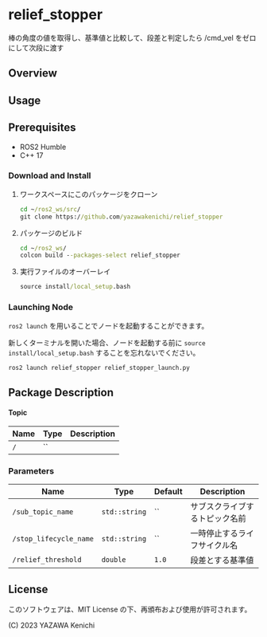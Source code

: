 # relief_stopper

<!--正規化された棒の角度の値を取得して、基準値と比較して特定のライフサイクルを一時停止-->
棒の角度の値を取得し、基準値と比較して、段差と判定したら /cmd_vel をゼロにして次段に渡す

## Overview

## Usage
## Prerequisites
- ROS2 Humble
- C++ 17

### Download and Install
1. ワークスペースにこのパッケージをクローン
    ``` cmd
    cd ~/ros2_ws/src/
    git clone https://github.com/yazawakenichi/relief_stopper
    ```
2. パッケージのビルド
    ``` cmd
    cd ~/ros2_ws/
    colcon build --packages-select relief_stopper
    ```
3. 実行ファイルのオーバーレイ
    ``` cmd
    source install/local_setup.bash
    ```

### Launching Node
`ros2 launch` を用いることでノードを起動することができます。

新しくターミナルを開いた場合、ノードを起動する前に `source install/local_setup.bash` することを忘れないでください。

``` cmd
ros2 launch relief_stopper relief_stopper_launch.py
```

## Package Description

#### Topic
|Name|Type|Description
|---|---|---
|`/`|``|

### Parameters
|Name|Type|Default|Description
|---|---|---|---
|`/sub_topic_name`|`std::string`|``|サブスクライブするトピック名前
|`/stop_lifecycle_name`|`std::string`|``|一時停止するライフサイクル名
|`/relief_threshold`|`double`|`1.0`|段差とする基準値

## License
このソフトウェアは、MIT License の下、再頒布および使用が許可されます。

(C) 2023 YAZAWA Kenichi

